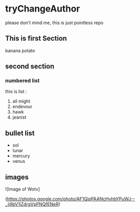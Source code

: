 # tryChangeAuthor

please don't mind me, this is just pointless repo

## This is first Section

banana potato

## second section

### numbered list

this is list :
1. all might
2. endevour 
3. hawk
4. jeanist

## bullet list
* sol
* lunar
* mercury
* venus

## images
![Image of Wotv]

(https://photos.google.com/photo/AF1QipPAANcHyhbYPuWJ--_ji9bV1iZdrgVpPNQfENeR)
